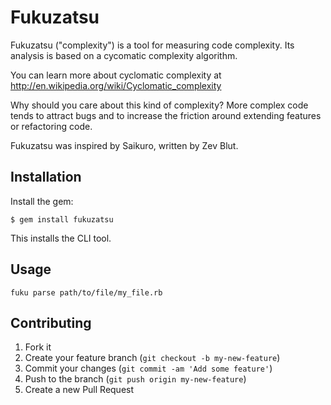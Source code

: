# Fukuzatsu

Fukuzatsu ("complexity") is a tool for measuring code complexity. Its analysis is based on a cycomatic complexity algorithm.

You can learn more about cyclomatic complexity at http://en.wikipedia.org/wiki/Cyclomatic_complexity

Why should you care about this kind of complexity? More complex code tends to attract bugs and to increase the friction around extending features or refactoring code.

Fukuzatsu was inspired by Saikuro, written by Zev Blut.

## Installation

Install the gem:

    $ gem install fukuzatsu

This installs the CLI tool.

## Usage

    fuku parse path/to/file/my_file.rb

## Contributing

1. Fork it
2. Create your feature branch (`git checkout -b my-new-feature`)
3. Commit your changes (`git commit -am 'Add some feature'`)
4. Push to the branch (`git push origin my-new-feature`)
5. Create a new Pull Request
